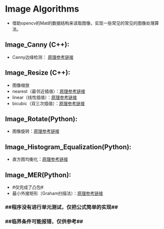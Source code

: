# Image Algorithms
- 借助opencv的Mat的数据结构来读取图像，实现一些常见的常见的图像处理算法。

## Image_Canny (C++): 
- Canny边缘检测： [原理参考链接](https://blog.csdn.net/jia20003/article/details/41173767)

## Image_Resize (C++):
- 图像缩放
- nearest（最邻近插值）：[原理参考链接](https://www.cnblogs.com/korbin/p/5612427.html)
- linear（线性插值）：[原理参考链接](https://www.cnblogs.com/korbin/p/5612427.html)
- bicubic（双三次插值）：[原理参考链接](https://blog.csdn.net/u010979495/article/details/78428898)

## Image_Rotate(Python):
- 图像旋转：[原理参考链接](https://blog.csdn.net/linshanxian/article/details/68944748)

## Image_Histogram_Equalization(Python):
- 直方图均衡化：[原理参考链接](https://www.cnblogs.com/tianyalu/p/5687782.html)

## Image_MER(Python):
- #仅完成了凸包#
- 最小外接矩形（Graham扫描法）：[原理参考链接](https://www.cnblogs.com/Booble/archive/2011/03/10/1980089.html)

### ##程序没有进行单元测试，仅把公式简单的实现##
### ##临界条件可能报错，仅供参考##